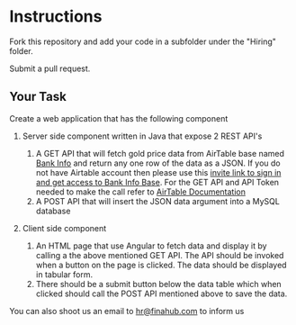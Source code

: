 # Instructions
Fork this repository and add your code in a subfolder under the "Hiring" folder. 

Submit a pull request. 

## Your Task

Create a web application that has the following component
1. Server side component written in Java that expose 2 REST API's
    1. A GET API that will fetch gold price data from AirTable base named [Bank Info](https://airtable.com/shrLW24i9g40XV9Ab) and return any one row of the data as a JSON. If you do not have Airtable account then please use this [invite link to sign in and get access to Bank  Info Base](https://airtable.com/invite/l?inviteId=invdd9vtsjikYkFym&inviteToken=f352ba8e45be5663a75f76d4e51ef3da6cb7407d5cb3a6a98cf849b09a422ad5). For the GET API and API Token needed to make the call refer to [AirTable Documentation](https://airtable.com/api)
    2. A POST API that will insert the JSON data argument into a MySQL database

2. Client side component
    1. An HTML page that use Angular to fetch data and display it by calling a the above mentioned GET API. The API should be invoked when a button on the page is clicked. The data should be displayed in tabular form.
    2. There should be a submit button below the data table which when clicked should call the POST API mentioned above to save the data.



You can also shoot us an email to hr@finahub.com to inform us 
